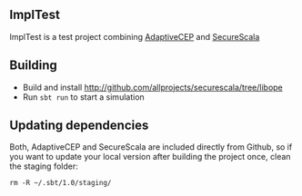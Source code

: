 ## ImplTest

ImplTest is a test project combining [AdaptiveCEP](http://github.com/pweisenburger/AdaptiveCEP) and [SecureScala](http://github.com/allprojects/securescala)

## Building

- Build and install http://github.com/allprojects/securescala/tree/libope
- Run `sbt run` to start a simulation

## Updating dependencies

Both, AdaptiveCEP and SecureScala are included directly from Github, so if you want to update your local version after building the project once, clean the staging folder:

```
rm -R ~/.sbt/1.0/staging/
```